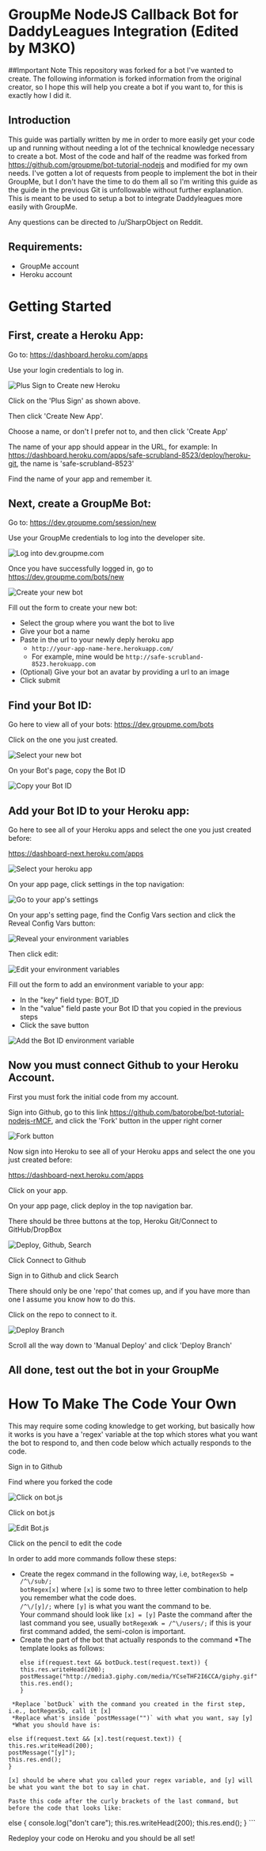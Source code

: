 # GroupMe NodeJS Callback Bot for DaddyLeagues Integration (Edited by M3KO)

##Important Note
This repository was forked for a bot I've wanted to create. The following information is forked information from the original creator, so I hope this will help you create a bot if you want to, for this is exactly how I did it.

## Introduction

This guide was partially written by me in order to more easily get your code up and running without needing a lot of the technical knowledge necessary to create a bot.  Most of the code and half of the readme was forked from https://github.com/groupme/bot-tutorial-nodejs and modified for my own needs. I've gotten a lot of requests from people to implement the bot in their GroupMe, but I don't have the time to do them all so I'm writing this guide as the guide in the previous Git is unfollowable without further explanation. This is meant to be used to setup a bot to integrate Daddyleagues more easily with GroupMe.

Any questions can be directed to /u/SharpObject on Reddit.


## Requirements:

  * GroupMe account
  * Heroku account

# Getting Started

## First, create a Heroku App:

Go to:
https://dashboard.heroku.com/apps

Use your login credentials to log in.

![Plus Sign to Create new Heroku](https://imgur.com/LWC2ks1.png?raw=true)

Click on the 'Plus Sign' as shown above.

Then click 'Create New App'.

Choose a name, or don't I prefer not to, and then click 'Create App'

The name of your app should appear in the URL, for example:
In https://dashboard.heroku.com/apps/safe-scrubland-8523/deploy/heroku-git, the name is 'safe-scrubland-8523'

Find the name of your app and remember it.

## Next, create a GroupMe Bot:

Go to:
https://dev.groupme.com/session/new

Use your GroupMe credentials to log into the developer site.

![Log into dev.groupme.com](https://i.groupme.com/640x292.png.38c9e590383149c1a01424fc61cdce4e)

Once you have successfully logged in, go to https://dev.groupme.com/bots/new

![Create your new bot](http://i.groupme.com/567x373.png.242d18352d7742858cf9a263f597c5d9)

Fill out the form to create your new bot:

  * Select the group where you want the bot to live
  * Give your bot a name
  * Paste in the url to your newly deply heroku app
    * `http://your-app-name-here.herokuapp.com/`
    * For example, mine would be `http://safe-scrubland-8523.herokuapp.com`
  * (Optional) Give your bot an avatar by providing a url to an image
  * Click submit

## Find your Bot ID:<a name="get-bot-id"></a>

Go here to view all of your bots:
https://dev.groupme.com/bots

Click on the one you just created.

![Select your new bot](http://i.groupme.com/871x333.png.5a33ef2b6ab74ea59d5aaa5569aaaf23)

On your Bot's page, copy the Bot ID

![Copy your Bot ID](http://i.groupme.com/615x295.png.3256190e86ed4cd7ae6cf09899c1f9a8)

## Add your Bot ID to your Heroku app:

Go here to see all of your Heroku apps and select the one you just created before:

https://dashboard-next.heroku.com/apps

![Select your heroku app](http://i.groupme.com/920x722.png.46154d6b95f249539c594b129ddb7732)

On your app page, click settings in the top navigation:

![Go to your app's settings](http://i.groupme.com/722x127.png.27c0a2e83c524064bd41bb66df76d14c)

On your app's setting page, find the Config Vars section and click the Reveal Config Vars button:

![Reveal your environment variables](http://i.groupme.com/606x181.png.94d5157963bc419886e98e038e3195c3)

Then click edit:

![Edit your environment variables](http://i.groupme.com/796x212.png.b8979454fc4742c7bae688ac67262755)

Fill out the form to add an environment variable to your app:

  * In the "key" field type: BOT_ID
  * In the "value" field paste your Bot ID that you copied in the previous steps
  * Click the save button

![Add the Bot ID environment variable](http://i.groupme.com/784x148.png.5790498a7acd46b289aca2be43e9c84e)

## Now you must connect Github to your Heroku Account.

First you must fork the initial code from my account.



Sign into Github, go to this link https://github.com/batorobe/bot-tutorial-nodejs-rMCF, and click the 'Fork' button in the upper right corner

![Fork button](http://imgur.com/Cm9gXmJ.png?raw=true)

Now sign into Heroku to see all of your Heroku apps and select the one you just created before:

https://dashboard-next.heroku.com/apps

Click on your app.

On your app page, click deploy in the top navigation bar.

There should be three buttons at the top, Heroku Git/Connect to GitHub/DropBox

![Deploy, Github, Search](https://imgur.com/8bhkPw9.png?raw=true)

Click Connect to Github

Sign in to Github and click Search

There should only be one 'repo' that comes up, and if you have more than one I assume you know how to do this.

Click on the repo to connect to it.

![Deploy Branch](https://imgur.com/I1JKjQm.png?raw=true)

Scroll all the way down to 'Manual Deploy' and click 'Deploy Branch'

## All done, test out the bot in your GroupMe

# How To Make The Code Your Own 

This may require some coding knowledge to get working, but basically how it works is you have a 'regex' variable at the top which stores what you want the bot to respond to, and then code below which actually responds to the code.

Sign in to Github

Find where you forked the code

![Click on bot.js](https://imgur.com/Qq957oF.png?raw=true)

Click on bot.js

![Edit Bot.js](https://imgur.com/fCuH0jw.png?raw=true)

Click on the pencil to edit the code

In order to add more commands follow these steps:
  * Create the regex command in the following way, i.e, `botRegexSb = /^\/sub/;`  
    `botRegex[x]` where `[x]` is some two to three letter combination to help you remember what the code does.  
    `/^\/[y]/;` where `[y]` is what you want the command to be.  
    Your command should look like `[x] = [y]`
    Paste the command after the last command you see, usually `botRegexWk = /^\/users/;` if this is your first command added, the semi-colon is important.  
  * Create the part of the bot that actually responds to the command
    *The template looks as follows:
    ```
    else if(request.text && botDuck.test(request.text)) {
    this.res.writeHead(200);
    postMessage("http://media3.giphy.com/media/YCseTHF2I6CCA/giphy.gif");
    this.res.end();
    }
   ```
    *Replace `botDuck` with the command you created in the first step, i.e., botRegexSb, call it [x]  
    *Replace what's inside `postMessage("")` with what you want, say [y]  
    *What you should have is:
   ```
    else if(request.text && [x].test(request.text)) {
    this.res.writeHead(200);
    postMessage("[y]");
    this.res.end();
    }
   ```
   [x] should be where what you called your regex variable, and [y] will be what you want the bot to say in chat.  
   
   Paste this code after the curly brackets of the last command, but before the code that looks like:
   ```
   else {
    console.log("don't care");
    this.res.writeHead(200);
    this.res.end();
    }
    ```
    
 Redeploy your code on Heroku and you should be all set!
 










